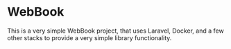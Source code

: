 # WebBook
This is a very simple WebBook project, that uses Laravel, Docker, and a few other stacks to provide a very simple library functionality.
